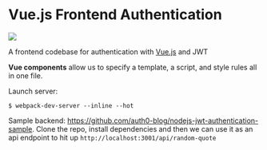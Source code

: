 Vue.js Frontend Authentication
===

![](https://vuejs.org/images/logo.png)

A frontend codebase for authentication with [Vue.js](https://vuejs.org/) and JWT

**Vue components** allow us to specify a template, a script, and style rules all in one file.

Launch server:

```
$ webpack-dev-server --inline --hot
```

Sample backend: https://github.com/auth0-blog/nodejs-jwt-authentication-sample. Clone the repo, install dependencies and then we can use it as an api endpoint to hit up `http://localhost:3001/api/random-quote`